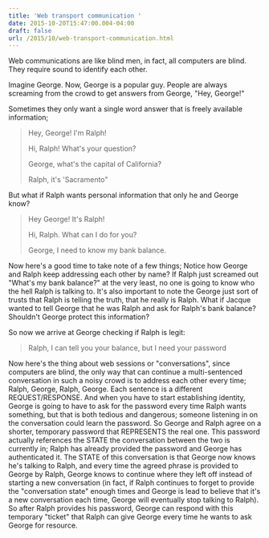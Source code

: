 ```yaml
---
title: 'Web transport communication '
date: 2015-10-20T15:47:00.004-04:00
draft: false
url: /2015/10/web-transport-communication.html
---
```


Web communications are like blind men, in fact, all computers are blind. They require sound to identify each other.

Imagine George. Now, George is a popular guy. People are always screaming from the crowd to get answers from George, "Hey, George!"

Sometimes they only want a single word answer that is freely available information;

> Hey, George! I'm Ralph!
> 
> Hi, Ralph! What's your question?
> 
> George, what's the capital of California?
> 
> Ralph, it's 'Sacramento"

But what if Ralph wants personal information that only he and George know?

> Hey George! It's Ralph!
> 
> Hi, Ralph. What can I do for you?
> 
> George, I need to know my bank balance.

Now here's a good time to take note of a few things; Notice how George and Ralph keep addressing each other by name? If Ralph just screamed out "What's my bank balance?" at the very least, no one is going to know who the hell Ralph is talking to. It's also important to note the George just sort of trusts that Ralph is telling the truth, that he really is Ralph. What if Jacque wanted to tell George that he was Ralph and ask for Ralph's bank balance? Shouldn't George protect this information?

So now we arrive at George checking if Ralph is legit:

> Ralph, I can tell you your balance, but I need your password

Now here's the thing about web sessions or "conversations", since computers are blind, the only way that can continue a multi-sentenced conversation in such a noisy crowd is to address each other every time; Ralph, George, Ralph, George. Each sentence is a different REQUEST/RESPONSE. And when you have to start establishing identity, George is going to have to ask for the password every time Ralph wants something, but that is both tedious and dangerous; someone listening in on the conversation could learn the password. So George and Ralph agree on a shorter, temporary password that REPRESENTS the real one. This password actually references the STATE the conversation between the two is currently in; Ralph has already provided the password and George has authenticated it. The STATE of this conversation is that George now knows he's talking to Ralph, and every time the agreed phrase is provided to George by Ralph, George knows to continue where they left off instead of starting a new conversation (in fact, if Ralph continues to forget to provide the "conversation state" enough times and George is lead to believe that it's a new conversation each time, George will eventually stop talking to Ralph). So after Ralph provides his password, George can respond with this temporary "ticket" that Ralph can give George every time he wants to ask George for resource.